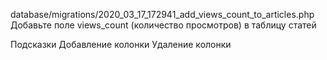 database/migrations/2020_03_17_172941_add_views_count_to_articles.php
Добавьте поле views_count (количество просмотров) в таблицу статей

Подсказки
Добавление колонки
Удаление колонки